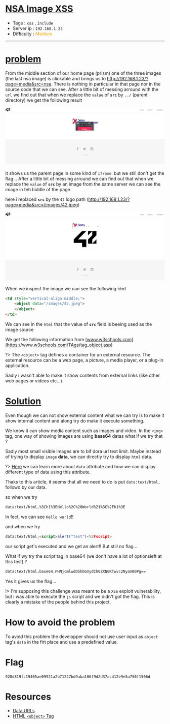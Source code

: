 # <span style="text-decoration: underline"> NSA Image XSS </span>

- Tags : `xss` , `include`
- Server ip : `192.168.1.23 `
- Difficulty : <span style="color : orange">Medium</span>
___


# <span style="text-decoration: underline">problem</span>

From the middle section of our home page (prism) one of the three images (the last nsa image) is clickable and brings us to http://192.168.1.23/?page=media&src=nsa. There is nothing in particular in that page nor in the source code that we can see. After a little bit of messing arround with the `url` we find out that when we replace the `value` of **`src`** by `../` (parent directory) we get the following result

![nsa parent directory](/.resources/images/nsa_parent_page.png)

It shows us the parent page in some kind of `iframe`. but we still don't get the flag... After a little bit of messing arround we can find out that when we replace the `value` of **`src`** by an image from the same server we can see the image in teh biddle of the page.

here i replaced **`src`** by the `42` logo path  (http://192.168.1.23/?page=media&src=/images/42.jpeg)

![nsa 42 logo](/.resources/images/nsa_42_logo.png)

When we inspect the image we can see the following `html`

```html
<td style="vertical-align:middle;">
	<object data="/images/42.jpeg">
	</object>
</td>
```

We can see in the `html` that the value of **`src`** field is beeing used as the image source

We get the following information from [www.w3schools.com](https://www.w3schools.com/TAgs/tag_object.asp)

?> The `<object>` tag defines a container for an external resource. The external resource can be a web page, a picture, a media player, or a plug-in application.


Sadly i wasn't able to make it show contents from external links (like other web pages or videos etc...).

# <span style="text-decoration: underline">Solution</span>

Even though we can not show external content what we can try is to make it show internal content and along try do make it execute something.

We know it can show media content such as images and video. In the `<img>` tag, one way of showing images are using **base64** datas what if we try that ?

Sadly most small visible images are to bif dora url text limit. Maybe instead of trying to display `image` **data**, we can directly try to display `html` data.

?> [Here](https://developer.mozilla.org/en-US/docs/Web/HTTP/Basics_of_HTTP/Data_URIs) we can learn more about `data` attribute and how we can display different type of data using this attribute.

Thaks to this article, it seems that all we need to do is put `data:text/html,` followd by our data.

so when we try 

```html
data:text/html,%3Ch1%3EHello%2C%20World%21%3C%2Fh1%3E
```

In fect, we can see `Hello world`!!

and when we try

```html
data:text/html,<script>alert("test")<%2Fscript>
```

our script get's executed and we get an alert!! But still no flag...

What if wy try the script tag in base64 (we don't have a lot of optionsleft at this test) ?

```html
data:text/html;base64,PHNjcmlwdD5hbGVydCh0ZXN0KTwvc2NyaXB0Pg==
```

Yes it gives us the flag...

!> I'm supposing this challenge was meant to be a `XSS` exploit vulnerability, but i was able to execute the `js` script and we didn't got the flag. This is clearly a mistake of the people behind this project.


# How to avoid the problem

To avoid this problem the developper should not use user input as `object` tag's `data` in the firt place and use a predefined value.


# Flag

```text
928d819fc19405ae09921a2b71227bd9aba106f9d2d37ac412e9e5a750f1506d
```

# Resources

- [Data URLs](https://developer.mozilla.org/en-US/docs/Web/HTTP/Basics_of_HTTP/Data_URIs)
- [HTML `<object>` Tag](https://www.w3schools.com/TAgs/tag_object.asp)